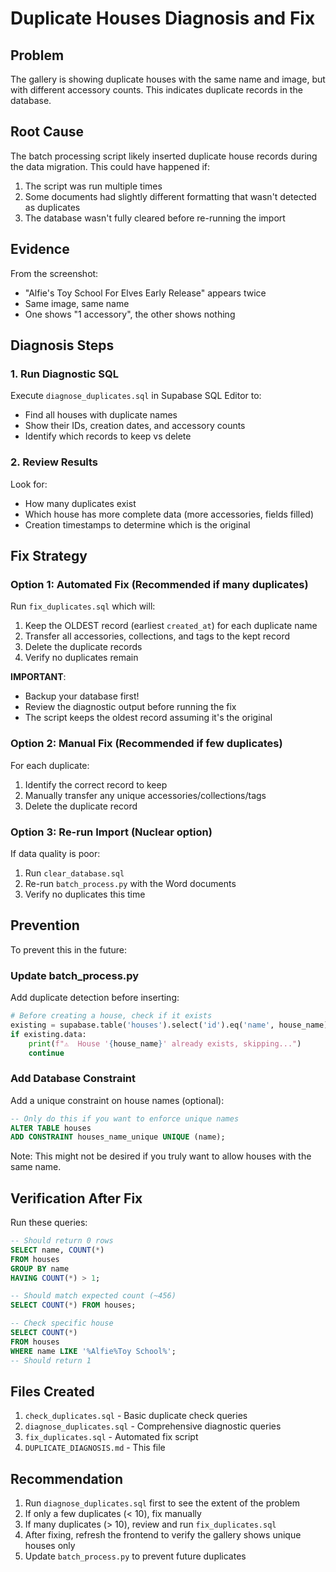 # Duplicate Houses Diagnosis and Fix

## Problem
The gallery is showing duplicate houses with the same name and image, but with different accessory counts. This indicates duplicate records in the database.

## Root Cause
The batch processing script likely inserted duplicate house records during the data migration. This could have happened if:
1. The script was run multiple times
2. Some documents had slightly different formatting that wasn't detected as duplicates
3. The database wasn't fully cleared before re-running the import

## Evidence
From the screenshot:
- "Alfie's Toy School For Elves Early Release" appears twice
- Same image, same name
- One shows "1 accessory", the other shows nothing

## Diagnosis Steps

### 1. Run Diagnostic SQL
Execute `diagnose_duplicates.sql` in Supabase SQL Editor to:
- Find all houses with duplicate names
- Show their IDs, creation dates, and accessory counts
- Identify which records to keep vs delete

### 2. Review Results
Look for:
- How many duplicates exist
- Which house has more complete data (more accessories, fields filled)
- Creation timestamps to determine which is the original

## Fix Strategy

### Option 1: Automated Fix (Recommended if many duplicates)
Run `fix_duplicates.sql` which will:
1. Keep the OLDEST record (earliest `created_at`) for each duplicate name
2. Transfer all accessories, collections, and tags to the kept record
3. Delete the duplicate records
4. Verify no duplicates remain

**IMPORTANT**: 
- Backup your database first!
- Review the diagnostic output before running the fix
- The script keeps the oldest record assuming it's the original

### Option 2: Manual Fix (Recommended if few duplicates)
For each duplicate:
1. Identify the correct record to keep
2. Manually transfer any unique accessories/collections/tags
3. Delete the duplicate record

### Option 3: Re-run Import (Nuclear option)
If data quality is poor:
1. Run `clear_database.sql`
2. Re-run `batch_process.py` with the Word documents
3. Verify no duplicates this time

## Prevention
To prevent this in the future:

### Update batch_process.py
Add duplicate detection before inserting:

```python
# Before creating a house, check if it exists
existing = supabase.table('houses').select('id').eq('name', house_name).execute()
if existing.data:
    print(f"⚠️  House '{house_name}' already exists, skipping...")
    continue
```

### Add Database Constraint
Add a unique constraint on house names (optional):

```sql
-- Only do this if you want to enforce unique names
ALTER TABLE houses 
ADD CONSTRAINT houses_name_unique UNIQUE (name);
```

Note: This might not be desired if you truly want to allow houses with the same name.

## Verification After Fix

Run these queries:
```sql
-- Should return 0 rows
SELECT name, COUNT(*) 
FROM houses 
GROUP BY name 
HAVING COUNT(*) > 1;

-- Should match expected count (~456)
SELECT COUNT(*) FROM houses;

-- Check specific house
SELECT COUNT(*) 
FROM houses 
WHERE name LIKE '%Alfie%Toy School%';
-- Should return 1
```

## Files Created
1. `check_duplicates.sql` - Basic duplicate check queries
2. `diagnose_duplicates.sql` - Comprehensive diagnostic queries
3. `fix_duplicates.sql` - Automated fix script
4. `DUPLICATE_DIAGNOSIS.md` - This file

## Recommendation
1. Run `diagnose_duplicates.sql` first to see the extent of the problem
2. If only a few duplicates (< 10), fix manually
3. If many duplicates (> 10), review and run `fix_duplicates.sql`
4. After fixing, refresh the frontend to verify the gallery shows unique houses only
5. Update `batch_process.py` to prevent future duplicates
